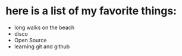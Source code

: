 # here is a list of my favorite things:
- long walks on the beach
- disco
- Open Source
- learning git and github

